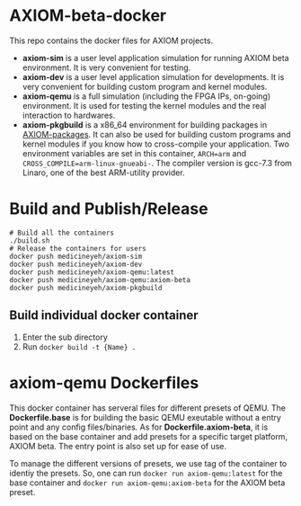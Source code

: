 # AXIOM-beta-docker
This repo contains the docker files for AXIOM projects.
* __axiom-sim__ is a user level application simulation for running AXIOM beta environment. It is very convenient for testing.
* __axiom-dev__ is a user level application simulation for developments. It is very convenient for building custom program and kernel modules.
* __axiom-qemu__ is a full simulation (including the FPGA IPs, on-going) environment. It is used for testing the kernel modules and the real interaction to hardwares.
* __axiom-pkgbuild__ is a x86_64 environment for building packages in [AXIOM-packages](https://github.com/axiom-PR-playground/AXIOM-packages). It can also be used for building custom programs and kernel modules if you know how to cross-compile your application. Two environment variables are set in this container, `ARCH=arm` and `CROSS_COMPILE=arm-linux-gnueabi-`. The compiler version is gcc-7.3 from Linaro, one of the best ARM-utility provider.

# Build and Publish/Release
```
# Build all the containers
./build.sh
# Release the containers for users
docker push medicineyeh/axiom-sim
docker push medicineyeh/axiom-dev
docker push medicineyeh/axiom-qemu:latest
docker push medicineyeh/axiom-qemu:axiom-beta
docker push medicineyeh/axiom-pkgbuild
```

## Build individual docker container
1. Enter the sub directory
2. Run `docker build -t {Name} .`

# axiom-qemu Dockerfiles
This docker container has serveral files for different presets of QEMU.
The __Dockerfile.base__ is for building the basic QEMU exeutable without a entry point and any config files/binaries.
As for __Dockerfile.axiom-beta__, it is based on the base container and add presets for a specific target platform, AXIOM beta. The entry point is also set up for ease of use.

To manage the different versions of presets, we use tag of the container to identiy the presets. So, one can run `docker run axiom-qemu:latest` for the base container and `docker run axiom-qemu:axiom-beta` for the AXIOM beta preset.
